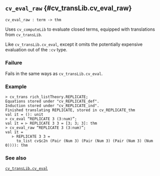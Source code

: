 ## `cv_eval_raw` {#cv_transLib.cv_eval_raw}


```
cv_eval_raw : term -> thm
```



Uses `cv_computeLib` to evaluate closed terms, equipped with translations from
`cv_transLib`.


Like `cv_transLib.cv_eval`, except it omits the potentially expensive
evaluation out of the `:cv` type.

### Failure

Fails in the same ways as `cv_transLib.cv_eval`.

### Example

    
    > cv_trans rich_listTheory.REPLICATE;
    Equations stored under "cv_REPLICATE_def".
    Induction stored under "cv_REPLICATE_ind".
    Finished translating REPLICATE, stored in cv_REPLICATE_thm
    val it = (): unit
    > cv_eval “REPLICATE 3 (3:num)”;
    val it = ⊢ REPLICATE 3 3 = [3; 3; 3]: thm
    > cv_eval_raw “REPLICATE 3 (3:num)”;
    val it =
       ⊢ REPLICATE 3 3 =
         to_list cv$c2n (Pair (Num 3) (Pair (Num 3) (Pair (Num 3) (Num 0)))): thm
    

### See also

[`cv_transLib.cv_eval`](#cv_transLib.cv_eval)

